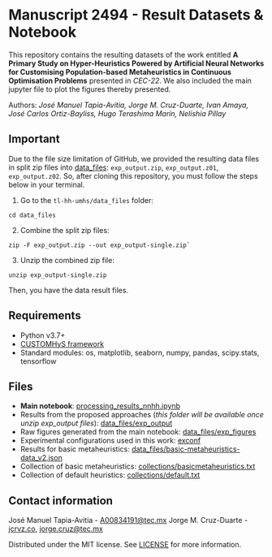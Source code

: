 # Manuscript 2494 - Result Datasets & Notebook

This repository contains the resulting datasets of the work entitled **A Primary Study on Hyper-Heuristics Powered by Artificial Neural Networks for Customising Population-based Metaheuristics in Continuous Optimisation Problems** presented in *CEC-22*. We also included the main jupyter file to plot the figures thereby presented.

Authors: _José Manuel Tapia-Avitia, Jorge M. Cruz-Duarte, Ivan Amaya, José Carlos Ortiz-Bayliss, Hugo Terashima Marín, Nelishia Pillay_

## Important

Due to the file size limitation of GitHub, we provided the resulting data files in split zip files into [data_files](./data_files): `exp_output.zip`, `exp_output.z01`, `exp_output.z02`. So, after cloning this repository, you must follow the steps below in your terminal.
1. Go to the `tl-hh-umhs/data_files` folder:
```shell
cd data_files
```
2. Combine the split zip files:
```shell
zip -F exp_output.zip --out exp_output-single.zip`
```
3. Unzip the combined zip file:
```shell
unzip exp_output-single.zip
```
Then, you have the data result files.

## Requirements
- Python v3.7+
- [CUSTOMHyS framework](https://github.com/jcrvz/customhys.git)
- Standard modules: os, matplotlib, seaborn, numpy, pandas, scipy.stats, tensorflow

## Files
- **Main notebook**: [processing_results_nnhh.ipynb](./processing_results_nnhh.ipynb)
- Results from the proposed approaches (_this folder will be available once unzip exp_output files_): [data_files/exp_output](./data_files/exp_output)
- Raw figures generated from the main notebook: [data_files/exp_figures](./data_files/exp_figures)
- Experimental configurations used in this work: [exconf](./exconf)
- Results for basic metaheuristics: [data_files/basic-metaheuristics-data_v2.json](./data_files/basic-metaheuristics-data_v2.json)
- Collection of basic metaheuristics: [collections/basicmetaheuristics.txt](./collections/basicmetaheuristics.txt)
- Collection of default heuristics: [collections/default.txt](./collections/default.txt)

## Contact information

José Manuel Tapia-Avitia - [A00834191@tec.mx](mailto:A00834191@tec.mx)
Jorge M. Cruz-Duarte - [jcrvz.co](https://jcrvz.co), [jorge.cruz@tec.mx](mailto:jorge.cruz@tec.mx)

Distributed under the MIT license. See [LICENSE](./LICENSE) for more information.

